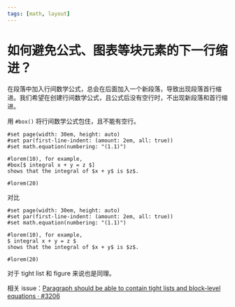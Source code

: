 ```yaml
---
tags: [math, layout]
---
```

# 如何避免公式、图表等块元素的下一行缩进？

在段落中加入行间数学公式，总会在后面加入一个新段落，导致出现段落首行缩进。我们希望在创建行间数学公式，且公式后没有空行时，不出现新段落和首行缩进。

用 `#box()` 将行间数学公式包住，且不能有空行。

```typst
#set page(width: 30em, height: auto)
#set par(first-line-indent: (amount: 2em, all: true))
#set math.equation(numbering: "(1.1)")

#lorem(10), for example,
#box[$ integral x + y = z $]
shows that the integral of $x + y$ is $z$.

#lorem(20)
```

对比

```typst
#set page(width: 30em, height: auto)
#set par(first-line-indent: (amount: 2em, all: true))
#set math.equation(numbering: "(1.1)")

#lorem(10), for example,
$ integral x + y = z $
shows that the integral of $x + y$ is $z$.

#lorem(20)
```

对于 tight list 和 figure 来说也是同理。

相关 issue：[Paragraph should be able to contain tight lists and block-level equations · #3206](https://github.com/typst/typst/issues/3206)
